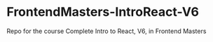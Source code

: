# FrontendMasters-IntroReact-V6
Repo for the course Complete Intro to React, V6, in Frontend Masters
